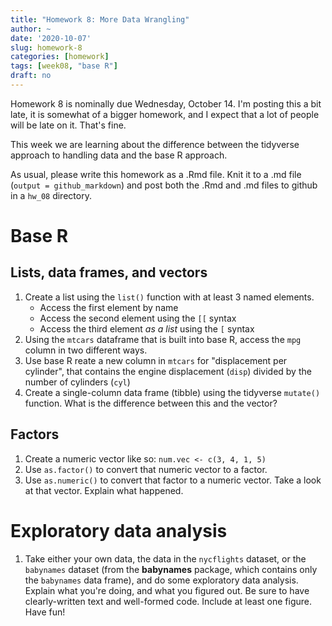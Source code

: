 ```yaml
---
title: "Homework 8: More Data Wrangling"
author: ~
date: '2020-10-07'
slug: homework-8
categories: [homework]
tags: [week08, "base R"]
draft: no
---
```


Homework 8 is nominally due Wednesday, October 14. I'm posting this a bit late, it is somewhat of a bigger homework, and I expect that a lot of people will be late on it. That's fine.

<!--more-->

This week we are learning about the difference between the tidyverse approach to handling data and the base R approach.

As usual, please write this homework as a .Rmd file. Knit it to a .md file (`output = github_markdown`) and post both the .Rmd and .md files to github in a `hw_08` directory.

# Base R

## Lists, data frames, and vectors

1. Create a list using the `list()` function with at least 3 named elements. 
    * Access the first element by name
    * Access the second element using the `[[` syntax
    * Access the third element *as a list* using the `[` syntax
2. Using the `mtcars` dataframe that is built into base R, access the `mpg` column in two different ways.
3. Use base R reate a new column in `mtcars` for "displacement per cylinder", that contains the engine displacement (`disp`) divided by the number of cylinders (`cyl`)
3. Create a single-column data frame (tibble) using the tidyverse `mutate()` function. What is the difference between this and the vector?

## Factors

1. Create a numeric vector like so: `num.vec <- c(3, 4, 1, 5)`
2. Use `as.factor()` to convert that numeric vector to a factor.
3. Use `as.numeric()` to convert that factor to a numeric vector. Take a look at that vector. Explain what happened.

# Exploratory data analysis

1. Take either your own data, the data in the `nycflights` dataset, or the `babynames` dataset (from the **babynames** package, which contains only the `babynames` data frame), and do some exploratory data analysis. Explain what you're doing, and what you figured out. Be sure to have clearly-written text and well-formed code. Include at least one figure. Have fun!


